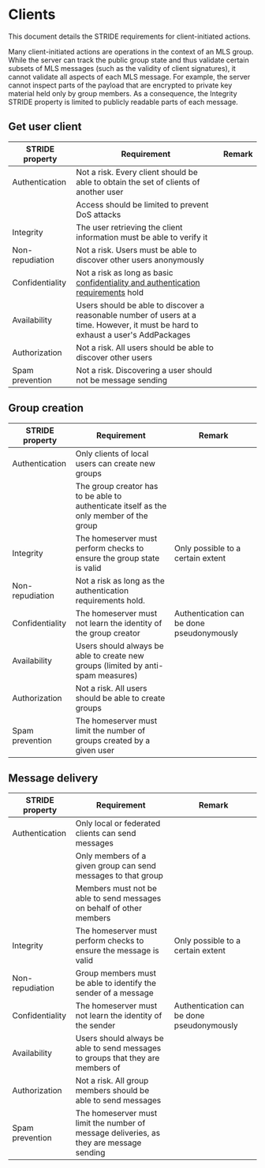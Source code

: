 # Clients

This document details the STRIDE requirements for client-initiated actions.

Many client-initiated actions are operations in the context of an MLS group.
While the server can track the public group state and thus validate certain
subsets of MLS messages (such as the validity of client signatures), it cannot
validate all aspects of each MLS message. For example, the server cannot inspect
parts of the payload that are encrypted to private key material held only by
group members. As a consequence, the Integrity STRIDE property is limited to
publicly readable parts of each message.

## Get user client

| STRIDE property | Requirement                                                                                                                                                | Remark |
| --------------- | ---------------------------------------------------------------------------------------------------------------------------------------------------------- | ------ |
| Authentication  | Not a risk. Every client should be able to obtain the set of clients of another user                                                                       |        |
|                 | Access should be limited to prevent DoS attacks                                                                                                            |        |
| Integrity       | The user retrieving the client information must be able to verify it                                                                                       |        |
| Non-repudiation | Not a risk. Users must be able to discover other users anonymously                                                                                         |        |
| Confidentiality | Not a risk as long as basic [confidentiality and authentication requirements](./../security_requirements.md#basic-confidentiality-and-authentication) hold |        |
| Availability    | Users should be able to discover a reasonable number of users at a time. However, it must be hard to exhaust a user's AddPackages                          |        |
| Authorization   | Not a risk. All users should be able to discover other users                                                                                               |        |
| Spam prevention | Not a risk. Discovering a user should not be message sending                                                                                               |        |

## Group creation

| STRIDE property | Requirement                                                                             | Remark                                    |
| --------------- | --------------------------------------------------------------------------------------- | ----------------------------------------- |
| Authentication  | Only clients of local users can create new groups                                       |                                           |
|                 | The group creator has to be able to authenticate itself as the only member of the group |                                           |
| Integrity       | The homeserver must perform checks to ensure the group state is valid                   | Only possible to a certain extent         |
| Non-repudiation | Not a risk as long as the authentication requirements hold.                             |                                           |
| Confidentiality | The homeserver must not learn the identity of the group creator                         | Authentication can be done pseudonymously |
| Availability    | Users should always be able to create new groups (limited by anti-spam measures)        |                                           |
| Authorization   | Not a risk. All users should be able to create groups                                   |                                           |
| Spam prevention | The homeserver must limit the number of groups created by a given user                  |                                           |

## Message delivery

| STRIDE property | Requirement                                                                             | Remark                                    |
| --------------- | --------------------------------------------------------------------------------------- | ----------------------------------------- |
| Authentication  | Only local or federated clients can send messages                                       |                                           |
|                 | Only members of a given group can send messages to that group                           |                                           |
|                 | Members must not be able to send messages on behalf of other members                    |                                           |
| Integrity       | The homeserver must perform checks to ensure the message is valid                       | Only possible to a certain extent         |
| Non-repudiation | Group members must be able to identify the sender of a message                          |                                           |
| Confidentiality | The homeserver must not learn the identity of the sender                                | Authentication can be done pseudonymously |
| Availability    | Users should always be able to send messages to groups that they are members of         |                                           |
| Authorization   | Not a risk. All group members should be able to send messages                           |                                           |
| Spam prevention | The homeserver must limit the number of message deliveries, as they are message sending |                                           |
